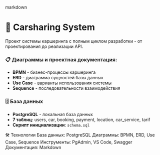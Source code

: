 markdown
# 🚗 Carsharing System
Проект системы каршеринга с полным циклом разработки - от проектирования до реализации API.

### 📋 Диаграммы и проектная документация:
- **BPMN** - бизнес-процессы каршеринга
- **ERD** - диаграмма сущностей базы данных
- **Use Case** - варианты использования системы
- **Sequence** - последовательности взаимодействия

### 🗄️ База данных
- **PostgreSQL** - локальная база данных
- **7 таблиц**: users, car, booking, payment, location, car_service, tarif
- **Скрипт инициализации**: `schema.sql`

🛠️ Технологии
База данных: PostgreSQL
Диаграммы: BPMN, ERD, Use Case, Sequence
Инструменты: PgAdmin, VS Code, Swagger
Документация: Markdown
